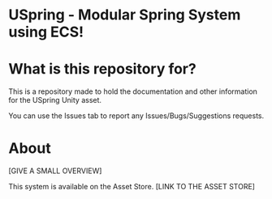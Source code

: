 # USpring - Modular Spring System using ECS!

# What is this repository for?

This is a repository made to hold the documentation and other information for the USpring Unity asset.

You can use the Issues tab to report any Issues/Bugs/Suggestions requests.

# About
[GIVE A SMALL OVERVIEW]

This system is available on the Asset Store. [LINK TO THE ASSET STORE]
